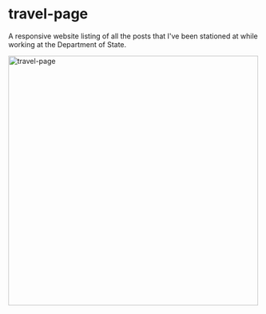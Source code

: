 # travel-page


A responsive website listing of all the posts that I've been stationed at while working at the Department of State.

<img width="500" alt="travel-page" src="https://user-images.githubusercontent.com/19597150/169696836-15192f4c-1715-484b-9696-c032c335141d.png">

